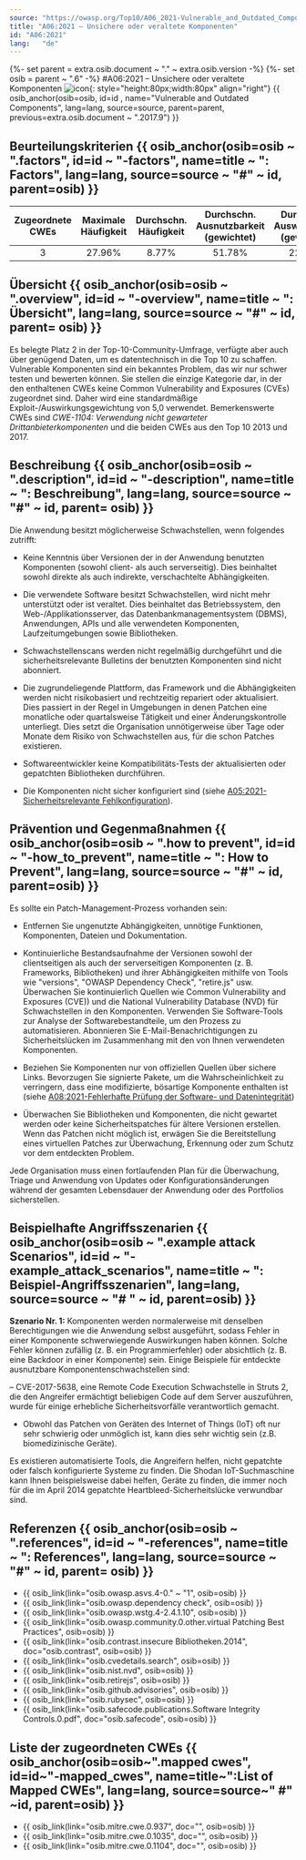 ```yaml
---
source: "https://owasp.org/Top10/A06_2021-Vulnerable_and_Outdated_Components/"
title: "A06:2021 – Unsichere oder veraltete Komponenten"
id: "A06:2021"
lang:	"de"
---
```

{%- set parent = extra.osib.document ~ "." ~ extra.osib.version -%}
{%- set osib = parent ~ ".6" -%}
#A06:2021 – Unsichere oder veraltete Komponenten ![icon](assets/TOP_10_Icons_Final_Vulnerable_Outdated_Components.png){: style="height:80px;width:80px" align="right"} {{ osib_anchor(osib=osib, id=id , name="Vulnerable and Outdated Components", lang=lang, source=source, parent=parent, previous=extra.osib.document ~ ".2017.9") }}


## Beurteilungskriterien {{ osib_anchor(osib=osib ~ ".factors", id=id ~ "-factors", name=title ~ ": Factors", lang=lang, source=source ~ "#" ~ id, parent=osib) }}

| Zugeordnete CWEs | Maximale Häufigkeit | Durchschn. Häufigkeit | Durchschn. Ausnutzbarkeit (gewichtet) | Durchschn. Auswirkungen (gewichtet) | Maximale Abdeckung | Durchschnittliche Abdeckung | Gesamtanzahl | CVEs insgesamt |
|:-------------:|:--------------------:|:--------------------:|:--------------:|:--------------:|:----------------------:|:---------------------:|:-------------------:|:------------:|
| 3           | 27.96%             | 8.77%              | 51.78%       | 22.47%       | 5.00                 | 5.00                | 30,457            | 0          |

## Übersicht {{ osib_anchor(osib=osib ~ ".overview", id=id ~ "-overview", name=title ~ ": Übersicht", lang=lang, source=source ~ "#" ~ id, parent= osib) }}

Es belegte Platz 2 in der Top-10-Community-Umfrage, verfügte aber auch über genügend Daten, um es datentechnisch in die Top 10 zu schaffen. Vulnerable Komponenten sind ein bekanntes Problem, das wir nur schwer testen und bewerten können. Sie stellen die einzige Kategorie dar, in der den enthaltenen CWEs keine Common Vulnerability and Exposures (CVEs) zugeordnet sind. Daher wird eine standardmäßige Exploit-/Auswirkungsgewichtung von 5,0 verwendet. Bemerkenswerte CWEs sind *CWE-1104: Verwendung nicht gewarteter Drittanbieterkomponenten* und die beiden CWEs aus den Top 10 2013 und 2017.

## Beschreibung {{ osib_anchor(osib=osib ~ ".description", id=id ~ "-description", name=title ~ ": Beschreibung", lang=lang, source=source ~ "#" ~ id, parent= osib) }}

Die Anwendung besitzt möglicherweise Schwachstellen, wenn folgendes zutrifft:

- Keine Kenntnis über Versionen der in der Anwendung benutzten Komponenten (sowohl client- als auch serverseitig). Dies beinhaltet sowohl direkte als auch indirekte, verschachtelte Abhängigkeiten.

- Die verwendete Software besitzt Schwachstellen, wird nicht mehr unterstützt oder ist veraltet. Dies beinhaltet das Betriebssystem, den Web-/Applikationsserver, das Datenbankmanagementsystem (DBMS), Anwendungen, APIs und alle verwendeten Komponenten, Laufzeitumgebungen sowie Bibliotheken.

- Schwachstellenscans werden nicht regelmäßig durchgeführt und die sicherheitsrelevante Bulletins der benutzten Komponenten sind nicht abonniert.

- Die zugrundeliegende Plattform, das Framework und die Abhängigkeiten werden nicht risikobasiert und rechtzeitig repariert oder aktualisiert. Dies passiert in der Regel in Umgebungen in denen Patchen eine monatliche oder quartalsweise Tätigkeit und einer Änderungskontrolle unterliegt. Dies setzt die Organisation unnötigerweise über Tage oder Monate dem Risiko von Schwachstellen aus, für die schon Patches existieren.

- Softwareentwickler keine Kompatibilitäts-Tests der aktualisierten oder gepatchten Bibliotheken durchführen.

- Die Komponenten nicht sicher konfiguriert sind (siehe [A05:2021-Sicherheitsrelevante Fehlkonfiguration](A05_2021-Security_Misconfiguration.de.md)).

## Prävention und Gegenmaßnahmen {{ osib_anchor(osib=osib ~ ".how to prevent", id=id ~ "-how_to_prevent", name=title ~ ": How to Prevent", lang=lang, source=source ~ "#" ~ id, parent=osib) }}

Es sollte ein Patch-Management-Prozess vorhanden sein:

- Entfernen Sie ungenutzte Abhängigkeiten, unnötige Funktionen, Komponenten, Dateien und Dokumentation.

- Kontinuierliche Bestandsaufnahme der Versionen sowohl der clientseitigen als auch der serverseitigen Komponenten (z. B. Frameworks, Bibliotheken) und ihrer Abhängigkeiten mithilfe von Tools wie "versions", "OWASP Dependency Check", "retire.js" usw. Überwachen Sie kontinuierlich Quellen wie Common Vulnerability and Exposures (CVE)) und die National Vulnerability Database (NVD) für Schwachstellen in den Komponenten. Verwenden Sie Software-Tools zur Analyse der Softwarebestandteile, um den Prozess zu automatisieren. Abonnieren Sie E-Mail-Benachrichtigungen zu Sicherheitslücken im Zusammenhang mit den von Ihnen verwendeten Komponenten.

- Beziehen Sie Komponenten nur von offiziellen Quellen über sichere Links. Bevorzugen Sie signierte Pakete, um die Wahrscheinlichkeit zu verringern, dass eine modifizierte, bösartige Komponente enthalten ist (siehe [A08:2021-Fehlerhafte Prüfung der Software- und Datenintegrität](A08_2021-Software_and_Data_Integrity_Failures.de.md))

- Überwachen Sie Bibliotheken und Komponenten, die nicht gewartet werden oder keine Sicherheitspatches für ältere Versionen erstellen. Wenn das Patchen nicht möglich ist, erwägen Sie die Bereitstellung eines virtuellen Patches zur Überwachung, Erkennung oder zum Schutz vor dem entdeckten Problem.

Jede Organisation muss einen fortlaufenden Plan für die Überwachung, Triage und Anwendung von Updates oder Konfigurationsänderungen während der gesamten Lebensdauer der Anwendung oder des Portfolios sicherstellen.

## Beispielhafte Angriffsszenarien {{ osib_anchor(osib=osib ~ ".example attack Scenarios", id=id ~ "-example_attack_scenarios", name=title ~ ": Beispiel-Angriffsszenarien", lang=lang, source=source ~ "# " ~ id, parent=osib) }}

**Szenario Nr. 1:** Komponenten werden normalerweise mit denselben Berechtigungen wie die Anwendung selbst ausgeführt, sodass Fehler in einer Komponente schwerwiegende Auswirkungen haben können. Solche Fehler können zufällig (z. B. ein Programmierfehler) oder absichtlich (z. B. eine Backdoor in einer Komponente) sein. Einige Beispiele für entdeckte ausnutzbare Komponentenschwachstellen sind:

– CVE-2017-5638, eine Remote Code Execution Schwachstelle in Struts 2, die den Angreifer ermächtigt beliebigen Code auf dem Server auszuführen, wurde für einige erhebliche Sicherheitsvorfälle verantwortlich gemacht.

- Obwohl das Patchen von Geräten des Internet of Things (IoT) oft nur sehr schwierig oder unmöglich ist, kann dies sehr wichtig sein (z.B. biomedizinische Geräte).

Es existieren automatisierte Tools, die Angreifern helfen, nicht gepatchte oder falsch konfigurierte Systeme zu finden. Die Shodan IoT-Suchmaschine kann Ihnen beispielsweise dabei helfen, Geräte zu finden, die immer noch für die im April 2014 gepatchte Heartbleed-Sicherheitslücke verwundbar sind.

## Referenzen {{ osib_anchor(osib=osib ~ ".references", id=id ~ "-references", name=title ~ ": References", lang=lang, source=source ~ "#" ~ id, parent= osib) }}
- {{ osib_link(link="osib.owasp.asvs.4-0." ~ "1", osib=osib) }} <!-- [OWASP Application Security Verification Standard: V1 Architektur, Design und Bedrohungsmodellierung]( /www-project-application-security-verification-standard) -->
- {{ osib_link(link="osib.owasp.dependency check", osib=osib) }} <!--- [OWASP-Abhängigkeitsprüfung (für Java- und .NET-Bibliotheken)](/www-project-dependency-check) --->
- {{ osib_link(link="osib.owasp.wstg.4-2.4.1.10", osib=osib) }} <!--- [OWASP-Testhandbuch – Kartenanwendungsarchitektur (OTG-INFO-010)](/www-project-web-security-testing-guide/latest/4-Web_Application_Security_Testing/01-Information_Gathering/10-Map_Application_Architecture) --->
- {{ osib_link(link="osib.owasp.community.0.other.virtual Patching Best Practices", osib=osib) }} <!--- [OWASP Virtual Patching Best Practices](/www-community/Virtual_Patching_Best_Practices) --->
- {{ osib_link(link="osib.contrast.insecure Bibliotheken.2014", doc="osib.contrast", osib=osib) }} <!--- [Die unglückliche Realität unsicherer Bibliotheken](https:// cdn2.hubspot.net/hub/203759/file-1100864196-pdf/docs/Contrast_-_Insecure_Libraries_2014.pdf) --->
- {{ osib_link(link="osib.cvedetails.search", osib=osib) }} <!--- [MITRE Common Vulnerabilities and Exposures (CVE)-Suche](https://www.cvedetails.com/version-search.php) --->
- {{ osib_link(link="osib.nist.nvd", osib=osib) }} <!--- [National Vulnerability Database (NVD)](https://nvd.nist.gov/) --->
- {{ osib_link(link="osib.retirejs", osib=osib) }} <!--- [Retire.js zur Erkennung bekanntermaßen anfälliger JavaScript-Bibliotheken](https://github.com/retirejs/retire.js/) --->
- {{ osib_link(link="osib.github.advisories", osib=osib) }} <!--- [GitHub Advisory Database](https://github.com/advisories) --->
- {{ osib_link(link="osib.rubysec", osib=osib) }} <!--- [Ruby Libraries Security Advisory Database and Tools](https://rubysec.com/) --->
- {{ osib_link(link="osib.safecode.publications.Software Integrity Controls.0.pdf", doc="osib.safecode", osib=osib) }} <!--- [SAFECode Software Integrity Controls \[PDF \]](https://safecode.org/publication/SAFECode_Software_Integrity_Controls0610.pdf) --->


## Liste der zugeordneten CWEs {{ osib_anchor(osib=osib~".mapped cwes", id=id~"-mapped_cwes", name=title~":List of Mapped CWEs", lang=lang, source=source~" #" ~id, parent=osib) }}

- {{ osib_link(link="osib.mitre.cwe.0.937", doc="", osib=osib) }} <!-- [CWE-937: OWASP Top 10 2013: Verwendung von Komponenten mit bekannten Schwachstellen](https://cwe.mitre.org/data/definitions/937.html) -->
- {{ osib_link(link="osib.mitre.cwe.0.1035", doc="", osib=osib) }} <!-- [CWE-1035: 2017 Top 10 A9: Verwendung von Komponenten mit bekannten Schwachstellen](https://cwe.mitre.org/data/definitions/1035.html) -->
- {{ osib_link(link="osib.mitre.cwe.0.1104", doc="", osib=osib) }} <!-- [CWE-1104: Verwendung nicht gewarteter Drittanbieterkomponenten](https://cwe.mitre.org/data/definitions/1104.html) -->
